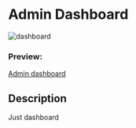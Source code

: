 # Admin Dashboard

![dashboard](https://github.com/ena0berzerk/odin-admin-dashboard/assets/110235307/d96b84be-fd75-49ea-a6d7-67e0fd5883ca)

### Preview: 
[Admin dashboard](https://ena0berzerk.github.io/odin-admin-dashboard/)

## Description

Just dashboard
